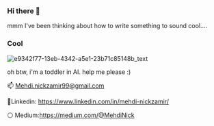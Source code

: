 ### Hi there 👋

mmm I've been thinking about how to write something to sound cool.... 

### Cool

![e9342f77-13eb-4342-a5e1-23b71c85148b_text](https://user-images.githubusercontent.com/84469045/209577699-79c14727-b98a-453d-ad5b-39ee9e36ebf8.gif)


oh btw, i'm a toddler in AI. help me please :) 


📫 Mehdi.nickzamir99@gmail.com

🔵Linkedin: https://www.linkedin.com/in/mehdi-nickzamir/

⚪ Medium:https://medium.com/@MehdiNick

<!--
**MehdiNick/MehdiNick** is a ✨ _special_ ✨ repository because its `README.md` (this file) appears on your GitHub profile.

Here are some ideas to get you started:

- 🔭 I’m currently working on ...
- 🌱 I’m currently learning ...
- 👯 I’m looking to collaborate on ...
- 🤔 I’m looking for help with ...
- 💬 Ask me about ...
- 📫 How to reach me: ...
- 😄 Pronouns: ...
- ⚡ Fun fact: ...
-->
